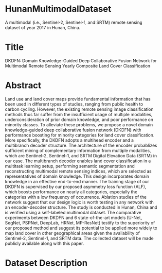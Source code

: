 # HunanMultimodalDataset
A multimodal (i.e., Sentinel-2, Sentinel-1, and SRTM) remote sensing dataset of year 2017 in Hunan, China.

# Title
DKDFN: Domain Knowledge-Guided Deep Collaborative Fusion Network for Multimodal Remote Sensing Yearly Composite Land Cover Classification

# Abstract
Land use and land cover maps provide fundamental information that has been used in different types of studies, ranging from public health to carbon cycling. However, the existing remote sensing image classification methods thus far suffer from the insufficient usage of multiple modalities, underconsideration of prior domain knowledge, and poor performance on minority classes. To alleviate these problems, we propose a novel domain knowledge-guided deep collaborative fusion network (DKDFN) with performance boosting for minority categories for land cover classification. More specifically, the DKDFN adopts a multihead encoder and a multibranch decoder structure. The architecture of the encoder probablizes sufficient mining of complementary information from multiple modalities, which are Sentinel-2, Sentinel-1, and SRTM Digital Elevation Data (SRTM) in our case. The multibranch decoder enables land cover classification in a multitask learning setup, performing semantic segmentation and reconstructing multimodal remote sensing indices, which are selected as representatives of domain knowledge. This design incorporates domain knowledge in an effective end-to-end manner. The training stage of our DKDFN is supervised by our proposed asymmetry loss function (ALF), which boosts performance on nearly all categories, especially the categories with a low frequency of occurrence. Ablation studies of the network suggest that our design logic is worth testing in any network with an encoder-decoder structure. The study is conducted in Hunan, China and is verified using a self-labeled multimodal dataset. The comparative experiments between DKDFN and 6 state-of-the-art models (U-Net, SegNet, PSPNet, DeepLab, HRNet, MP-ResNet) testify to the superiority of our proposed method and suggest its potential to be applied more widely to map land cover in other geographical areas given the availability of Sentinel-2, Sentinel-1, and SRTM data. The collected dataset will be made publicly available along with this paper.


# Dataset Description

